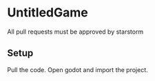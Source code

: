 # UntitledGame
All pull requests must be approved by starstorm

## Setup

Pull the code. Open godot and import the project.
